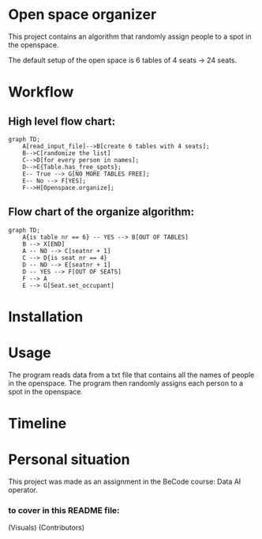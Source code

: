 # Open space organizer
This project contains an algorithm that randomly assign people to a spot in the openspace.

The default setup of the open space is 6 tables of 4 seats → 24 seats.

# Workflow

## High level flow chart:

```mermaid
graph TD;
    A[read_input_file]-->B[create 6 tables with 4 seats];
    B-->C[randomize the list]
    C-->D[for every person in names];
    D-->E{Table.has_free_spots};
    E-- True --> G[NO MORE TABLES FREE];
    E-- No --> F[YES];
    F-->H[Openspace.organize];

```


## Flow chart of the organize algorithm:

```mermaid
graph TD;
    A{is table nr == 6} -- YES --> B[OUT OF TABLES]
    B --> X[END]
    A -- NO --> C[seatnr + 1]
    C --> D{is seat nr == 4}
    D -- NO --> E[seatnr + 1]
    D -- YES --> F[OUT OF SEATS]
    F --> A
    E --> G[Seat.set_occupant]
```


# Installation



# Usage

The program reads data from a txt file that contains all the names of people in the openspace. The program then randomly assigns each person to a spot in the openspace.


# Timeline



# Personal situation

This project was made as an assignment in the BeCode course: Data AI operator.


### to cover in this README file:
(Visuals)
(Contributors)

